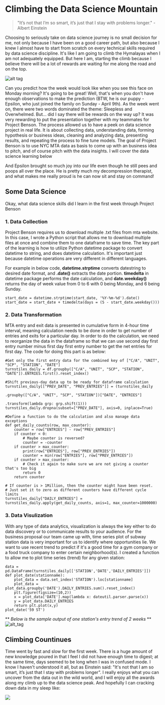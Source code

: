 # Climbing the Data Science Mountain
> "It’s not that I’m so smart, it’s just that I stay with problems longer." -Albert Einstein

Choosing to seriously take on data science journey is no small decision for me, not only because I have been on a good career path, but also because I knew I almost have to start from scratch on every technical skills required by data science discipline. It's like I am going to climb the Hymalayas when I am not adequately equipped. But here I am, starting the climb because I believe there will be a lot of rewards are waiting for me along the road and on the top.

![alt tag](https://github.com/qinglingni/qinglingni.github.io/blob/master/IMG_3507.jpg?raw=true)

Can you predict how the week would look like when you see this face on Monday morning? It's going to be great! Well, that's when you don't have enough observations to make the prediction (BTW, he is our puppy - Epsilon, who just joined the family on Sunday - April 9th). As the week went on, there were two words dominated the theme: Sleepless and Overwhelmed. But... did I say there will be rewards on the way up? It was very rewarding to put the presentation together with my teammates for Project Benson. The process allowed us to have a peek on data science project in real life. It is about collecting data, understanding data, forming hypothesis or business ideas, cleaning and analyzing data, presenting results, and repeating the process to fine tune models. The goal of Project Benson is to use NYC MTA data as basis to come up with an business idea to pitch, and of course pitch with the data insights. I will cover the data science learning below

And Epsilon brought so much joy into our life even though he still pees and poops all over the place. He is pretty much my decompression therapist, and what makes me really proud is he can now sit and stay on command!

## Some Data Science

Okay, what data science skills did I learn in the first week through Project Benson
### 1. Data Collection
Project Benson requires us to download multiple .txt files from mta website. In this case, I wrote a Python script that allows me to download multiple files at once and combine them to one dataframe to save time. The key part of the learning is how to utilize Python datetime package to convert datetime to string, and does datetime calculation. It's important just because datetime operations are very different in different languages.

For example in below code, **datetime.strptime** converts datestring to desired date format, and **.date()** extracts the date portion. **timedelta** in datetime package performs the date calculation, and **date.weekday()** returns the day of week value from 0 to 6 with 0 being Monday, and 6 being Sunday.
```
start_date = datetime.strptime(start_date, '%Y-%m-%d').date()
start_date = start_date + timedelta(days = (5 - start_date.weekday()))
```
### 2. Data Transformation
MTA entry and exit data is presented in cumulative form in 4-hour time interval, meaning calculation needs to be done in order to get number of entries and exits for a particular day. In order to do the calculation, we need to reorganize the data in the dataframe so that we can use second day first entry number minus first day first entry number to get the net entries for first day. The code for doing this part is as below:
```
#Get only the first entry data for the combined key of ["C/A", "UNIT", "SCP", "STATION", "DATE"]
turnstiles_daily = df.groupby(["C/A", "UNIT", "SCP", "STATION", "DATE"]).ENTRIES.first().reset_index()

#Shift previous-day data up to be ready for dataframe calculation
turnstiles_daily[["PREV_DATE", "PREV_ENTRIES"]] = (turnstiles_daily
                                                       .groupby(["C/A", "UNIT", "SCP", "STATION"])["DATE", "ENTRIES"]
                                                       .transform(lambda grp: grp.shift(1)))
turnstiles_daily.dropna(subset=["PREV_DATE"], axis=0, inplace=True)

#Define a function to do the calculation and also manage data exceptions
def get_daily_counts(row, max_counter):
    counter = row["ENTRIES"] - row["PREV_ENTRIES"]
    if counter < 0:
        # Maybe counter is reversed?
        counter = -counter
    if counter > max_counter:
        print(row["ENTRIES"], row["PREV_ENTRIES"])
        counter = min(row["ENTRIES"], row["PREV_ENTRIES"])
    if counter > max_counter:
        # Check it again to make sure we are not giving a counter that's too big
        return 0
    return counter

# If counter is > 1Million, then the counter might have been reset.  
# Just set it to zero as different counters have different cycle limits
turnstiles_daily["DAILY_ENTRIES"] = turnstiles_daily.apply(get_daily_counts, axis=1, max_counter=1000000)
```
### 3. Data Visulization
With any type of data analytics, visualization is always the key either to do data discovery or to communicate results to your audience. For the business proposal our team came up with, time series plot of subway station data is very important for us to identify where opportunities lie. We want to use recent trend to predict if it's a good time for a gym company or a food truck company to enter certain neighborhood(s). I created a function to allow me to plot time series (trend) for any given station:
```
data = pd.DataFrame(turnstiles_daily[['STATION','DATE','DAILY_ENTRIES']])
def plot_date(stationname):
    plot_data = data.set_index('STATION').loc[stationname]
    plot_data = plot_data.groupby('DATE').DAILY_ENTRIES.sum().reset_index()
    plt.figure(figsize=(10,2))
    x = plot_data['DATE'].map(lambda x: dateutil.parser.parse(x))
    y = plot_data.DAILY_ENTRIES    
    return plt.plot(x,y)
plot_date('59 ST')
```
** _Below is the sample output of one station's entry trend of 2 weeks_ **
![alt_tag](https://github.com/qinglingni/qinglingni.github.io/blob/master/mta_timeseries.png?raw=true)

## Climbing Countinues
Time went by fast and slow for the first week. There is a huge amount of new knowledge poured in that I feel I did not have enough time to digest; at the same time, days seemed to be long when I was in confused mode. I know I haven't understood it all, but as Einstein said: "It's not that I am so smart, it’s just that I stay with problems longer". I really enjoys what you can uncover from the data out in the wild world, and I will enjoy all the awards along my climb up to the data science peak. And hopefully I can cracking down data in my sleep like:

![](https://github.com/qinglingni/qinglingni.github.io/blob/master/IMG_3520.JPG?raw=true)
